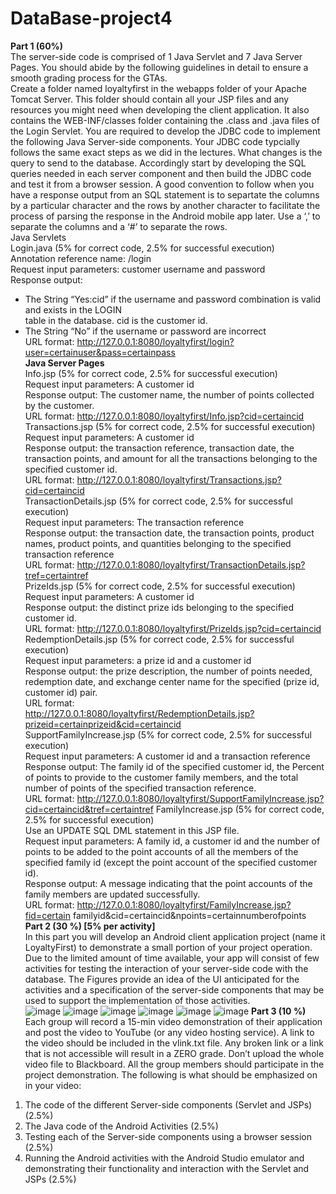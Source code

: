 # DataBase-project4
**Part 1 (60%)**  
The server-side code is comprised of 1 Java Servlet and 7 Java Server Pages. You should abide by the
following guidelines in detail to ensure a smooth grading process for the GTAs.  
Create a folder named loyaltyfirst in the webapps folder of your Apache Tomcat Server. This folder should
contain all your JSP files and any resources you might need when developing the client application. It also
contains the WEB-INF/classes folder containing the .class and .java files of the Login Servlet. You are
required to develop the JDBC code to implement the following Java Server-side components. Your JDBC
code typcially follows the same exact steps as we did in the lectures. What changes is the query to send to
the database. Accordingly start by developing the SQL queries needed in each server component and then
build the JDBC code and test it from a browser session. A good convention to follow when you have a
response output from an SQL statement is to separtate the columns by a particular character and the rows
by another character to facilitate the process of parsing the response in the Android mobile app later. Use a
‘,’ to separate the columns and a ‘#’ to separate the rows.  
Java Servlets  
Login.java (5% for correct code, 2.5% for successful execution)  
Annotation reference name: /login  
Request input parameters: customer username and password  
Response output:  
- The String “Yes:cid” if the username and password combination is valid and exists in the LOGIN  
table in the database. cid is the customer id.  
- The String “No” if the username or password are incorrect  
URL format: http://127.0.0.1:8080/loyaltyfirst/login?user=certainuser&pass=certainpass  
**Java Server Pages**  
Info.jsp (5% for correct code, 2.5% for successful execution)  
Request input parameters: A customer id  
Response output: The customer name, the number of points collected by the customer.  
URL format: http://127.0.0.1:8080/loyaltyfirst/Info.jsp?cid=certaincid  
Transactions.jsp (5% for correct code, 2.5% for successful execution)  
Request input parameters: A customer id  
Response output: the transaction reference, transaction date, the transaction points, and amount for all the
transactions belonging to the specified customer id.  
URL format: http://127.0.0.1:8080/loyaltyfirst/Transactions.jsp?cid=certaincid  
TransactionDetails.jsp (5% for correct code, 2.5% for successful execution)  
Request input parameters: The transaction reference  
Response output: the transaction date, the transaction points, product names, product points, and quantities
belonging to the specified transaction reference  
URL format: http://127.0.0.1:8080/loyaltyfirst/TransactionDetails.jsp?tref=certaintref  
PrizeIds.jsp (5% for correct code, 2.5% for successful execution)  
Request input parameters: A customer id  
Response output: the distinct prize ids belonging to the specified customer id.  
URL format: http://127.0.0.1:8080/loyaltyfirst/PrizeIds.jsp?cid=certaincid  
RedemptionDetails.jsp (5% for correct code, 2.5% for successful execution)  
Request input parameters: a prize id and a customer id  
Response output: the prize description, the number of points needed, redemption date, and exchange center
name for the specified (prize id, customer id) pair.  
URL format:  
http://127.0.0.1:8080/loyaltyfirst/RedemptionDetails.jsp?prizeid=certainprizeid&cid=certaincid  
SupportFamilyIncrease.jsp (5% for correct code, 2.5% for successful execution)  
Request input parameters: A customer id and a transaction reference  
Response output: The family id of the specified customer id, the Percent of points to provide to the customer
family members, and the total number of points of the specified transaction reference.  
URL format: http://127.0.0.1:8080/loyaltyfirst/SupportFamilyIncrease.jsp?cid=certaincid&tref=certaintref
FamilyIncrease.jsp (5% for correct code, 2.5% for successful execution)  
Use an UPDATE SQL DML statement in this JSP file.  
Request input parameters: A family id, a customer id and the number of points to be added to the point
accounts of all the members of the specified family id (except the point account of the specified customer
id).  
Response output: A message indicating that the point accounts of the family members are updated
successfully.  
URL format: http://127.0.0.1:8080/loyaltyfirst/FamilyIncrease.jsp?fid=certain
familyid&cid=certaincid&npoints=certainnumberofpoints  
**Part 2 (30 %) [5% per activity]**  
In this part you will develop an Android client application project (name it LoyaltyFirst) to demonstrate a
small portion of your project operation. Due to the limited amount of time available, your app will consist
of few activities for testing the interaction of your server-side code with the database. The Figures provide
an idea of the UI anticipated for the activities and a specification of the server-side components that may
be used to support the implementation of those activities.  
![image](https://user-images.githubusercontent.com/71203848/207956886-2cbb8012-1a86-49f9-9972-90bc28dbe701.png)
![image](https://user-images.githubusercontent.com/71203848/207956893-e3fe38a1-b0d7-4108-a2b8-27f294c47d5c.png)
![image](https://user-images.githubusercontent.com/71203848/207956902-a8a51945-a830-4be3-bcc9-71a75e8f052e.png)
![image](https://user-images.githubusercontent.com/71203848/207956914-71ba7135-a059-42ce-9b46-41ce7838c526.png)
![image](https://user-images.githubusercontent.com/71203848/207956933-4d6340b3-3e89-4d7f-826e-47300aa4af88.png)
![image](https://user-images.githubusercontent.com/71203848/207956938-c628e386-ce84-49a0-9a9a-cbba0e02b6cb.png)
**Part 3 (10 %)**  
Each group will record a 15-min video demonstration of their application and post the video to YouTube
(or any video hosting service). A link to the video should be included in the vlink.txt file. Any broken link
or a link that is not accessible will result in a ZERO grade. Don’t upload the whole video file to
Blackboard. All the group members should participate in the project demonstration. The following is what
should be emphasized on in your video:  
1. The code of the different Server-side components (Servlet and JSPs) (2.5%)  
2. The Java code of the Android Activities (2.5%)  
3. Testing each of the Server-side components using a browser session (2.5%)  
4. Running the Android activities with the Android Studio emulator and demonstrating their functionality
and interaction with the Servlet and JSPs (2.5%)  



